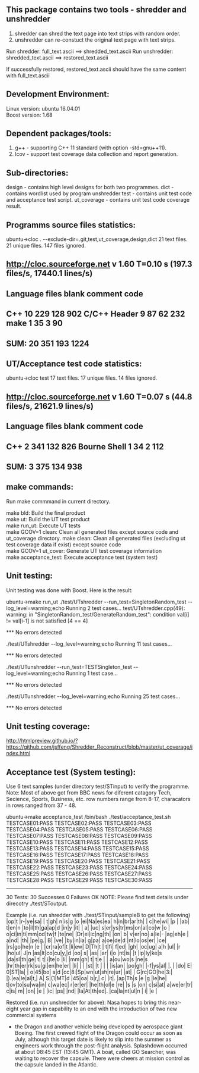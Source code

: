 This package contains two tools - shredder and unshredder
----------------------------------------------------------  
1. shredder can shred the text page into text strips with random order. 
2. unshredder can re-constuct the original text page with text strips. 

Run shredder: full_text.ascii ==> shredded_text.ascii
Run unshredder: shredded_text.ascii ==> restored_text.ascii

If successfully restored, restored_text.ascii should have the same content with full_text.ascii

Development Environment: 
---------------------------------------------  
Linux version: ubuntu 16.04.01  
Boost version: 1.68

Dependent packages/tools:
----------------  
1. g++ - supporting C++ 11 standard (with option -std=gnu++11).  
2. lcov - support test coverage data collection and report generation.  

Sub-directories:
----------------  
design - contains high level designs for both two programmes.
dict - contains wordlist used by program unshredder
test - contains unit test code and acceptance test script.
ut_coverage - contains unit test code coverage result.

Programms source files statistics:
----------------------------------  

ubuntu->cloc . --exclude-dir=.git,test,ut_coverage,design,dict
      21 text files.
      21 unique files.
     147 files ignored.

http://cloc.sourceforge.net v 1.60  T=0.10 s (197.3 files/s, 17440.1 lines/s)
  -------------------------------------------------------------------------------
Language                     files          blank        comment           code
  -------------------------------------------------------------------------------
C++                             10            229            128            902
C/C++ Header                     9             87             62            232
make                             1             35              3             90
-------------------------------------------------------------------------------
SUM:                            20            351            193           1224
-------------------------------------------------------------------------------

UT/Acceptance test code statistics:
----------------------------------  
ubuntu->cloc test
      17 text files.
      17 unique files.
      14 files ignored.

http://cloc.sourceforge.net v 1.60  T=0.07 s (44.8 files/s, 21621.9 lines/s)
-------------------------------------------------------------------------------
Language                     files          blank        comment           code
-------------------------------------------------------------------------------
C++                              2            341            132            826
Bourne Shell                     1             34              2            112
-------------------------------------------------------------------------------
SUM:                             3            375            134            938
-------------------------------------------------------------------------------


make commands:  
--------------  
Run make commmand in current directory.  
  
make bld: Build the final product  
make ut: Build the UT test product  
make run_ut: Execute UT tests  
make GCOV=1 clean: Clean all generated files except source code and ut_coverage directory.
make clean: Clean all generated files (excluding ut test coverage data if exist) except source code  
make GCOV=1 ut_cover: Generate UT test coverage information  
make acceptance_test: Execute acceptance test (system test)
  
Unit testing:  
------------------------------   
Unit testing was done with Boost. Here is the result:

ubuntu->make run_ut
./test/UTshredder --run_test=SingletonRandom_test --log_level=warning;echo
Running 2 test cases...
test/UTshredder.cpp(49): warning: in "SingletonRandom_test/GenerateRandom_test": condition val[i] != val[i-1] is not satisfied [4 == 4]

*** No errors detected

./test/UTshredder --log_level=warning;echo
Running 11 test cases...

*** No errors detected

./test/UTunshredder --run_test=TESTSingleton_test --log_level=warning;echo
Running 1 test case...

*** No errors detected

./test/UTunshredder --log_level=warning;echo
Running 25 test cases...

*** No errors detected

   
Unit testing coverage:
------------------------------   
http://htmlpreview.github.io/?https://github.com/jsffeng/Shredder_Reconstruct/blob/master/ut_coverage/index.html

Acceptance test (System testing):    
------------------------------------    

Use 6 text samples (under directory test/STinput) to verify the programme.
Note: Most of above got from BBC news for diferent catagory Tech, Secience, Sports, Business, etc.
row numbers range from 8-17, characators in rows ranged from 37 - 48. 

ubuntu->make acceptance_test
/bin/bash ./test/acceptance_test.sh
TESTCASE01:PASS
TESTCASE02:PASS
TESTCASE03:PASS
TESTCASE04:PASS
TESTCASE05:PASS
TESTCASE06:PASS
TESTCASE07:PASS
TESTCASE08:PASS
TESTCASE09:PASS
TESTCASE10:PASS
TESTCASE11:PASS
TESTCASE12:PASS
TESTCASE13:PASS
TESTCASE14:PASS
TESTCASE15:PASS
TESTCASE16:PASS
TESTCASE17:PASS
TESTCASE18:PASS
TESTCASE19:PASS
TESTCASE20:PASS
TESTCASE21:PASS
TESTCASE22:PASS
TESTCASE23:PASS
TESTCASE24:PASS
TESTCASE25:PASS
TESTCASE26:PASS
TESTCASE27:PASS
TESTCASE28:PASS
TESTCASE29:PASS
TESTCASE30:PASS

--------------------------------
30 Tests: 30 Successes 0 Failures
OK
NOTE: Please find test details under direcotry ./test/SToutput.

Example (i.e. run shredder with ./test/STinput/sampleB to get the following)
|op|t |r-|ye|sa|  | t|gh| n|is|g |o |ei|Na|es|ea| h|in|br|ar|th|
| c|he|wi|  |p |  |ab| t|en|n |to|il|th|ga|ap|d |in|y |it|  | a|
|uc| s|er|ys|tr|ms|on|al|co|w |o | o|ci|in|ti|mm|od|tw|f |te|ne|
|Dr|ei|ic|ng|th|  |on| b| v|er|no| a|le|- |ag|eh|e | a|nd|  |th|
|pe|g.| B|  |ve|  |by|in|ia| g|pa| a|oe|de|d |nt|lo|os|er|  |ce|
|rs|go|he|n |e |  |cr|ra|of|t |li|ew| D|Th|t | t|fi| f|ed|  |gh|
|oc|ug| a|h |ul|  |r |ho|ul| J|n |as|lt|co|cu|y,|d |oo| s|  |as|
|ar| i|o |nt|is|  |t |ip|ly|ke|s |da|sl|th|ge| t| t| i|te|o |li|
|mm|gh| t| t|e |  | a|ou|wo|s |ne|s |hr|th|er|rk|su|gi|en|he|er|
|li|  |  |  |st|  |t |  |  |  |is|an|  |po|gh|  |-f|ys|al|  |. |
|do| E| 0|ST|la|  | o|45|bo| a|d |cc|8:|Sp|wn|ut|sh|re|ur|  |at|
| G|rc|GO|he|3:|  |).|ea|le|al|t,| A| S|(1|MT|d |45|oa| b|r,| c|
|it|. |ap|Th|s |e |g |le|he| t|ov|to|su|wa|in| c|wa|ec| r|er|er|
|he|th|ol|e |re|  |s |s |on| c|si|at| a|we|er|tr| c|is| m|  |on|
|e |  |ic|  |ps|  |nd|  |la|At|th|ed|. |ca|la|nt|ul|n | i|  |e |

Restored (i.e. run unshredder for above):
Nasa hopes to bring this near-eight year
gap in capability to an end with the
introduction of two new commercial systems
- the Dragon and another vehicle being
developed by aerospace giant Boeing.
The first crewed flight of the Dragon
could occur as soon as July, although
this target date is likely to slip into
the summer as engineers work through the
post-flight analysis.
Splashdown occurred at about 08:45 EST
(13:45 GMT). A boat, called GO Searcher,
was waiting to recover the capsule. There
were cheers at mission control as the
capsule landed in the Atlantic.
